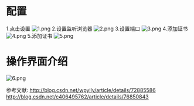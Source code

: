 
# 配置
1.点击设置
![1.png](1.png)
2.设置监听浏览器
![2.png](2.png)
3.设置端口
![3.png](3.png)
4.添加证书
![4.png](4.png)
5.添加证书
![5.png](5.png)



# 操作界面介绍
![6.png](6.png)

参考文献:
http://blog.csdn.net/wpyily/article/details/72885586
http://blog.csdn.net/c406495762/article/details/76850843
